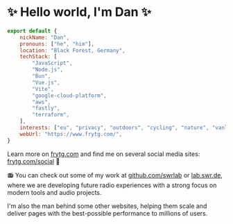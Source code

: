 # ✨ Hello world, I'm Dan ✨

```js
export default {
	nickName: "Dan",
	pronouns: ["he", "him"],
	location: "Black Forest, Germany",
	techStack: [
		"JavaScript",
		"Node.js",
		"Bun",
		"Vue.js",
		"Vite",
		"google-cloud-platform",
		"aws",
		"fastly",
		"terraform",
	],
	interests: ["eu", "privacy", "outdoors", "cycling", "nature", "vanlife"],
	webUrl: "https://www.frytg.com/",
}
```

Learn more on [frytg.com](https://www.frytg.com/) and find me on several social media sites: [frytg.com/social](https://www.frytg.com/social) 🤝

📻 You can check out some of my work at [github.com/swrlab](https://github.com/swrlab) or [lab.swr.de](https://lab.swr.de), where we are developing future radio experiences with a strong focus on modern tools and audio projects.

I'm also the man behind some other websites, helping them scale and deliver pages with the best-possible performance to millions of users.
